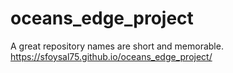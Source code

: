 # oceans_edge_project
A great repository names are short and memorable.
https://sfoysal75.github.io/oceans_edge_project/

